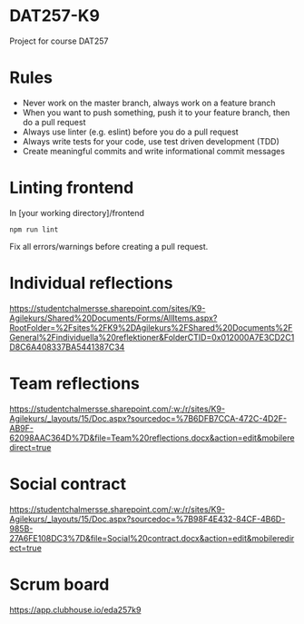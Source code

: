 # DAT257-K9
Project for course DAT257

# Rules
- Never work on the master branch, always work on a feature branch
- When you want to push something, push it to your feature branch, then do a pull request
- Always use linter (e.g. eslint) before you do a pull request
- Always write tests for your code, use test driven development (TDD)
- Create meaningful commits and write informational commit messages

# Linting frontend
In [your working directory]/frontend
```
npm run lint
```
Fix all errors/warnings before creating a pull request.

# Individual reflections
https://studentchalmersse.sharepoint.com/sites/K9-Agilekurs/Shared%20Documents/Forms/AllItems.aspx?RootFolder=%2Fsites%2FK9%2DAgilekurs%2FShared%20Documents%2FGeneral%2Findividuella%20reflektioner&FolderCTID=0x012000A7E3CD2C1D8C6A408337BA5441387C34

# Team reflections
https://studentchalmersse.sharepoint.com/:w:/r/sites/K9-Agilekurs/_layouts/15/Doc.aspx?sourcedoc=%7B6DFB7CCA-472C-4D2F-AB9F-62098AAC364D%7D&file=Team%20reflections.docx&action=edit&mobileredirect=true

# Social contract
https://studentchalmersse.sharepoint.com/:w:/r/sites/K9-Agilekurs/_layouts/15/Doc.aspx?sourcedoc=%7B98F4E432-84CF-4B6D-985B-27A6FE108DC3%7D&file=Social%20contract.docx&action=edit&mobileredirect=true

# Scrum board
https://app.clubhouse.io/eda257k9